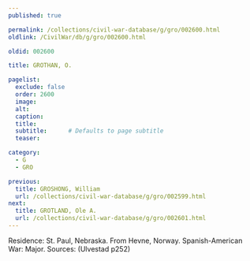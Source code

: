 ```yaml
---
published: true

permalink: /collections/civil-war-database/g/gro/002600.html
oldlink: /CivilWar/db/g/gro/002600.html

oldid: 002600

title: GROTHAN, O.

pagelist:
  exclude: false
  order: 2600
  image: 
  alt:
  caption:
  title:
  subtitle:      # Defaults to page subtitle
  teaser:

category: 
  - G 
  - GRO

previous:
  title: GROSHONG, William
  url: /collections/civil-war-database/g/gro/002599.html  
next:
  title: GROTLAND, Ole A.
  url: /collections/civil-war-database/g/gro/002601.html   
---
```

Residence: St. Paul, Nebraska. From Hevne, Norway. Spanish-American War: Major. Sources: (Ulvestad p252)